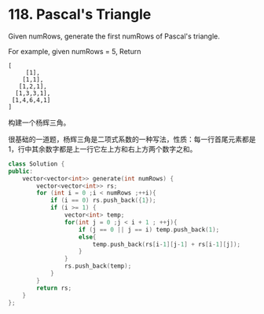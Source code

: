 # 118. Pascal's Triangle
Given numRows, generate the first numRows of Pascal's triangle.

For example, given numRows = 5,
Return
```
[
     [1],
    [1,1],
   [1,2,1],
  [1,3,3,1],
 [1,4,6,4,1]
]
```
构建一个杨辉三角。

很基础的一道题，杨辉三角是二项式系数的一种写法，性质：每一行首尾元素都是1，行中其余数字都是上一行它左上方和右上方两个数字之和。
```cpp
class Solution {
public:
    vector<vector<int>> generate(int numRows) {
        vector<vector<int>> rs;
		for (int i = 0 ;i < numRows ;++i){
			if (i == 0) rs.push_back({1});
			if (i >= 1) {
				vector<int> temp;
				for(int j = 0 ;j < i + 1 ; ++j){
					if (j == 0 || j == i) temp.push_back(1);
					else{
						temp.push_back(rs[i-1][j-1] + rs[i-1][j]);
					}
				}
				rs.push_back(temp);
			}
		}
		return rs;
    }
};
```
